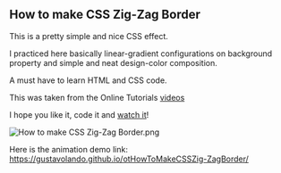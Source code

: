 ## How to make CSS Zig-Zag Border

This is a pretty simple and nice CSS effect.

I practiced here basically linear-gradient configurations on background property and simple and neat design-color composition.

A must have to learn HTML and CSS code.

This was taken from the Online Tutorials [videos](https://www.youtube.com/watch?v=CGdEUmO4ZQQ)

I hope you like it, code it and [watch it](https://gustavolando.github.io/otHowToMakeCSSZig-ZagBorder/)!

![How to make CSS Zig-Zag Border.png](https://gustavolando.github.io/otHowToMakeCSSZig-ZagBorder/How%20to%20make%20CSS%20Zig-Zag%20Border.png)

Here is the animation demo link:  https://gustavolando.github.io/otHowToMakeCSSZig-ZagBorder/
